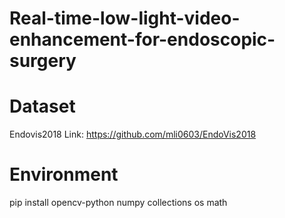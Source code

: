 # Real-time-low-light-video-enhancement-for-endoscopic-surgery

# Dataset
Endovis2018
Link: https://github.com/mli0603/EndoVis2018

# Environment
pip install opencv-python numpy collections os math
